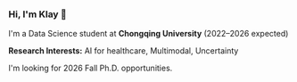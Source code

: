 ### Hi, I'm Klay 👋

I'm a Data Science student at **Chongqing University** (2022–2026 expected) 

**Research Interests:** AI for healthcare, Multimodal, Uncertainty

I'm looking for 2026 Fall Ph.D. opportunities.


<!---
CQULinhaoLi/CQULinhaoLi is a ✨ special ✨ repository because its `README.md` (this file) appears on your GitHub profile.
You can click the Preview link to take a look at your changes.
--->

